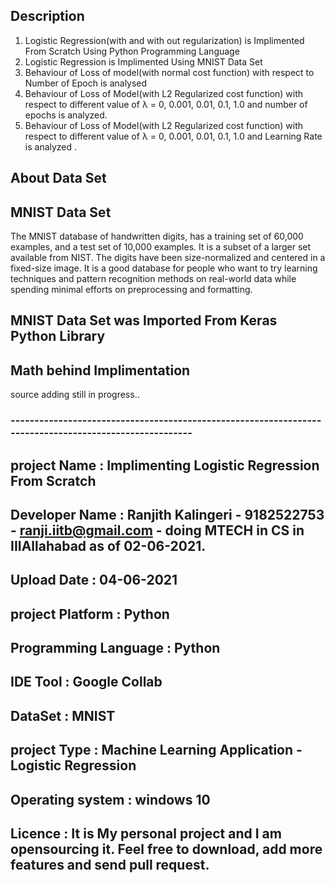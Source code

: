 ## Description 

1. Logistic Regression(with and with out regularization)  is Implimented From Scratch Using Python Programming Language 
2. Logistic Regression is Implimented Using MNIST Data Set 
3. Behaviour of Loss of model(with normal cost function) with respect to Number of Epoch is analysed
4. Behaviour of Loss of Model(with L2 Regularized cost function) with respect to different value of λ = 0, 0.001, 0.01, 0.1, 1.0 and number of epochs is analyzed.    
5. Behaviour of Loss of Model(with L2 Regularized cost function) with respect to different value of λ = 0, 0.001, 0.01, 0.1, 1.0 and Learning Rate is analyzed .  


## About Data Set

MNIST Data Set 
---------------------
The MNIST database of handwritten digits, has a training set of 60,000 examples, and a test set of 10,000 examples. It is a subset of a larger set available from NIST. The digits have been size-normalized and centered in a fixed-size image.
It is a good database for people who want to try learning techniques and pattern recognition methods on real-world data while spending minimal efforts on preprocessing and formatting.

## MNIST Data Set was Imported From Keras Python Library 

## Math behind Implimentation 

source adding still in progress.. 

### -------------------------------------------------------------------------------------------------------
## project Name :	           Implimenting Logistic Regression From Scratch
## Developer Name :	         Ranjith Kalingeri - 9182522753 - ranji.iitb@gmail.com - doing MTECH in CS in IIIAllahabad as of 02-06-2021. 
## Upload Date :	           04-06-2021
## project Platform :        Python
## Programming Language :    Python
## IDE Tool :	               Google Collab
## DataSet :	               MNIST
## project Type :	           Machine Learning Application -  Logistic Regression
## Operating system :        windows 10 
## Licence          :        It is My personal project and I am opensourcing it. Feel free to download, add more features and send pull request.
